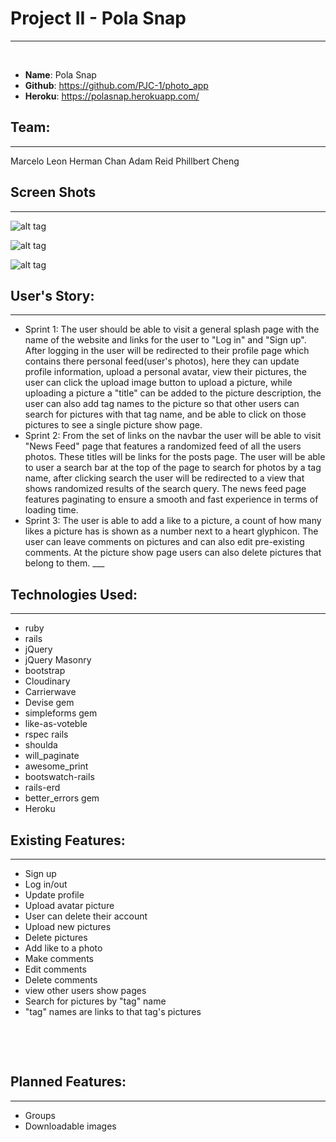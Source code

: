 # Project II - Pola Snap
___
​
* **Name**: Pola Snap
* **Github**: https://github.com/PJC-1/photo_app
* **Heroku**: https://polasnap.herokuapp.com/
​
​
## **Team**:
___
Marcelo Leon
Herman Chan
Adam Reid
Phillbert Cheng


## **Screen Shots**
___
![alt tag](http://s19.postimg.org/e6lhfihur/image.png)

![alt tag](http://s19.postimg.org/e7vf8xjoj/image.png)

![alt tag](http://s19.postimg.org/887o59yw3/image.png)


## **User's Story**:
___
* Sprint 1: The user should be able to visit a general splash page with the name of the website and links for the user to "Log in" and "Sign up". After logging in the user will be redirected to their profile page which contains there personal feed(user's photos), here they can update profile information, upload a personal avatar, view their pictures, the user can click the upload image button to upload a picture, while uploading a picture a "title" can be added to the picture description, the user can also add tag names to the picture so that other users can search for pictures with that tag name, and be able to click on those pictures to see a single picture show page.
* Sprint 2: From the set of links on the navbar the user will be able to visit "News Feed" page that features a randomized feed of all the users photos. These titles will be links for the posts page. The user will be able to user a search bar at the top of the page to search for photos by a tag name, after clicking search the user will be redirected to a view that shows randomized results of the search query. The news feed page features paginating to ensure a smooth and fast experience in terms of loading time.
* Sprint 3: The user is able to add a like to a picture, a count of how many likes a picture has is shown as a number next to a heart glyphicon. The user can leave comments on pictures and can also edit pre-existing comments. At the picture show page users can also delete pictures that belong to them.
​___
​

## **Technologies Used**:
___
* ruby
* rails
* jQuery
* jQuery Masonry
* bootstrap
* Cloudinary
* Carrierwave
* Devise gem
* simpleforms gem
* like-as-voteble
* rspec rails
* shoulda
* will_paginate
* awesome_print
* bootswatch-rails
* rails-erd
* better_errors gem
* Heroku
​
​
​

## **Existing Features**:
___
* Sign up
* Log in/out
* Update profile
* Upload avatar picture
* User can delete their account
* Upload new pictures
* Delete pictures
* Add like to a photo
* Make comments
* Edit comments
* Delete comments
* view other users show pages
* Search for pictures by "tag" name
* "tag" names are links to that tag's pictures

​
​

​
## **Planned Features**:
___
* Groups
* Downloadable images
